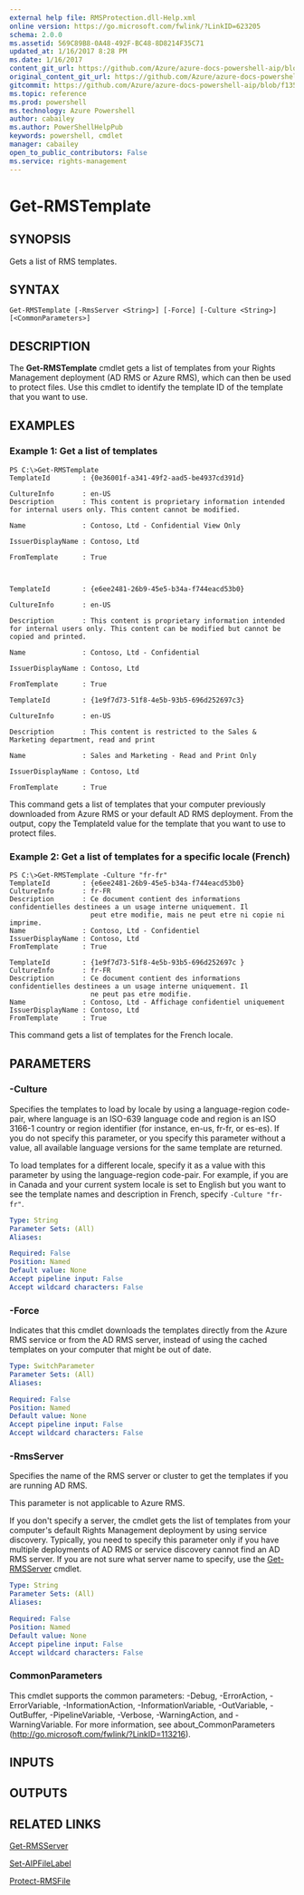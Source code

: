 ```yaml
---
external help file: RMSProtection.dll-Help.xml
online version: https://go.microsoft.com/fwlink/?LinkID=623205
schema: 2.0.0
ms.assetid: 569C89B8-0A48-492F-BC48-8D8214F35C71
updated_at: 1/16/2017 8:28 PM
ms.date: 1/16/2017
content_git_url: https://github.com/Azure/azure-docs-powershell-aip/blob/live/Azure%20Information%20Protection/RMSProtection/vlatest/Get-RMSTemplate.md
original_content_git_url: https://github.com/Azure/azure-docs-powershell-aip/blob/live/Azure%20Information%20Protection/RMSProtection/vlatest/Get-RMSTemplate.md
gitcommit: https://github.com/Azure/azure-docs-powershell-aip/blob/f1352338bfee6b58a131e5d9723b53e5719e2276/Azure%20Information%20Protection/RMSProtection/vlatest/Get-RMSTemplate.md
ms.topic: reference
ms.prod: powershell
ms.technology: Azure Powershell
author: cabailey
ms.author: PowerShellHelpPub
keywords: powershell, cmdlet
manager: cabailey
open_to_public_contributors: False
ms.service: rights-management
---
```


# Get-RMSTemplate

## SYNOPSIS
Gets a list of RMS templates.

## SYNTAX

```
Get-RMSTemplate [-RmsServer <String>] [-Force] [-Culture <String>] [<CommonParameters>]
```

## DESCRIPTION
The **Get-RMSTemplate** cmdlet gets a list of templates from your Rights Management deployment (AD RMS or Azure RMS), which can then be used to protect files. Use this cmdlet to identify the template ID of the template that you want to use.

## EXAMPLES

### Example 1: Get a list of templates
```
PS C:\>Get-RMSTemplate
TemplateId        : {0e36001f-a341-49f2-aad5-be4937cd391d}

CultureInfo       : en-US
Description       : This content is proprietary information intended for internal users only. This content cannot be modified.

Name              : Contoso, Ltd - Confidential View Only

IssuerDisplayName : Contoso, Ltd

FromTemplate      : True



TemplateId        : {e6ee2481-26b9-45e5-b34a-f744eacd53b0}

CultureInfo       : en-US

Description       : This content is proprietary information intended for internal users only. This content can be modified but cannot be copied and printed.

Name              : Contoso, Ltd - Confidential

IssuerDisplayName : Contoso, Ltd

FromTemplate      : True

TemplateId        : {1e9f7d73-51f8-4e5b-93b5-696d252697c3}

CultureInfo       : en-US

Description       : This content is restricted to the Sales & Marketing department, read and print

Name              : Sales and Marketing - Read and Print Only

IssuerDisplayName : Contoso, Ltd

FromTemplate      : True
```

This command gets a list of templates that your computer previously downloaded from Azure RMS or your default AD RMS deployment.
From the output, copy the TemplateId value for the template that you want to use to protect files.

### Example 2: Get a list of templates for a specific locale (French)
```
PS C:\>Get-RMSTemplate -Culture "fr-fr"
TemplateId        : {e6ee2481-26b9-45e5-b34a-f744eacd53b0}
CultureInfo       : fr-FR
Description       : Ce document contient des informations confidentielles destinees a un usage interne uniquement. Il
                    peut etre modifie, mais ne peut etre ni copie ni imprime.
Name              : Contoso, Ltd - Confidentiel
IssuerDisplayName : Contoso, Ltd
FromTemplate      : True

TemplateId        : {1e9f7d73-51f8-4e5b-93b5-696d252697c }
CultureInfo       : fr-FR
Description       : Ce document contient des informations confidentielles destinees a un usage interne uniquement. Il
                    ne peut pas etre modifie.
Name              : Contoso, Ltd - Affichage confidentiel uniquement
IssuerDisplayName : Contoso, Ltd
FromTemplate      : True
```

This command gets a list of templates for the French locale.

## PARAMETERS

### -Culture
Specifies the templates to load by locale by using a language-region code-pair, where language is an ISO-639 language code and region is an ISO 3166-1 country or region identifier (for instance, en-us, fr-fr, or es-es). If you do not specify this parameter, or you specify this parameter without a value, all available language versions for the same template are returned.

To load templates for a different locale, specify it as a value with this parameter by using the language-region code-pair. For example, if you are in Canada and your current system locale is set to English but you want to see the template names and description in French, specify `-Culture "fr-fr"`.

```yaml
Type: String
Parameter Sets: (All)
Aliases:

Required: False
Position: Named
Default value: None
Accept pipeline input: False
Accept wildcard characters: False
```

### -Force
Indicates that this cmdlet downloads the templates directly from the Azure RMS service or from the AD RMS server, instead of using the cached templates on your computer that might be out of date.

```yaml
Type: SwitchParameter
Parameter Sets: (All)
Aliases:

Required: False
Position: Named
Default value: None
Accept pipeline input: False
Accept wildcard characters: False
```

### -RmsServer
Specifies the name of the RMS server or cluster to get the templates if you are running AD RMS. 

This parameter is not applicable to Azure RMS.

If you don't specify a server, the cmdlet gets the list of templates from your computer's default Rights Management deployment by using service discovery. Typically, you need to specify this parameter only if you have multiple deployments of AD RMS or service discovery cannot find an AD RMS server. If you are not sure what server name to specify, use the [Get-RMSServer](./Get-RMSServer) cmdlet. 


```yaml
Type: String
Parameter Sets: (All)
Aliases:

Required: False
Position: Named
Default value: None
Accept pipeline input: False
Accept wildcard characters: False
```

### CommonParameters
This cmdlet supports the common parameters: -Debug, -ErrorAction, -ErrorVariable, -InformationAction, -InformationVariable, -OutVariable, -OutBuffer, -PipelineVariable, -Verbose, -WarningAction, and -WarningVariable. For more information, see about_CommonParameters (http://go.microsoft.com/fwlink/?LinkID=113216).

## INPUTS

## OUTPUTS

## RELATED LINKS

[Get-RMSServer](xref:RMSProtection/vlatest/Get-RMSServer.md)

[Set-AIPFileLabel](xref:RMSProtection/vlatest/Set-AIPFileLabel.md)

[Protect-RMSFile](xref:RMSProtection/vlatest/Protect-RMSFile.md)
